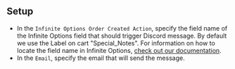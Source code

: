 ## Setup

- In the `Infinite Options Order Created Action`, specify the field name of the Infinite Options field that should trigger Discord message. By default we use the Label on cart "Special_Notes". For information on how to locate the field name in Infinite Options, [check out our documentation](https://docs.theshoppad.com/article/122-why-are-option-selections-labeled-infiniteoptions1).
- In the `Email`, specify the email that will send the message.

